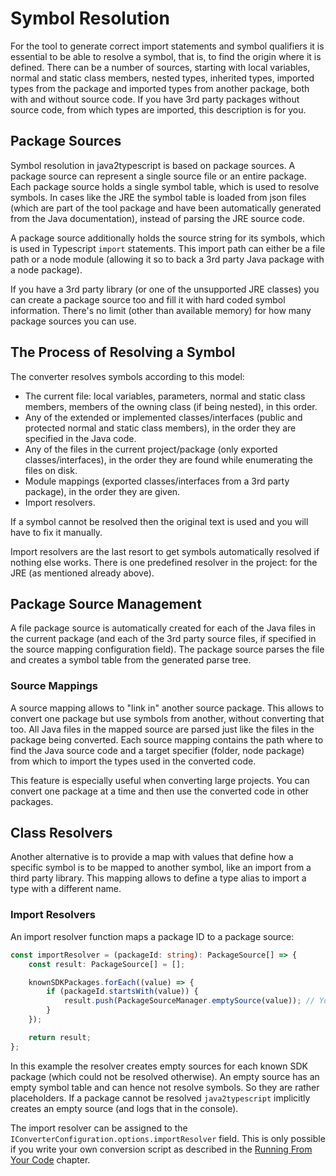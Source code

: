 # Symbol Resolution

For the tool to generate correct import statements and symbol qualifiers it is essential to be able to resolve a symbol, that is, to find the origin where it is defined. There can be a number of sources, starting with local variables, normal and static class members, nested types, inherited types, imported types from the package and imported types from another package, both with and without source code. If you have 3rd party packages without source code, from which types are imported, this description is for you.

## Package Sources

Symbol resolution in java2typescript is based on package sources. A package source can represent a single source file or an entire package. Each package source holds a single symbol table, which is used to resolve symbols. In cases like the JRE the symbol table is loaded from json files (which are part of the tool package and have been automatically generated from the Java documentation), instead of parsing the JRE source code.

A package source additionally holds the source string for its symbols, which is used in Typescript `import` statements. This import path can either be a file path or a node module (allowing it so to back a 3rd party Java package with a node package).

If you have a 3rd party library (or one of the unsupported JRE classes) you can create a package source too and fill it with hard coded symbol information. There's no limit (other than available memory) for how many package sources you can use.

## The Process of Resolving a Symbol

The converter resolves symbols according to this model:

- The current file: local variables, parameters, normal and static class members, members of the owning class (if being nested), in this order.
- Any of the extended or implemented classes/interfaces (public and protected normal and static class members), in the order they are specified in the Java code.
- Any of the files in the current project/package (only exported classes/interfaces), in the order they are found while enumerating the files on disk.
- Module mappings (exported classes/interfaces from a 3rd party package), in the order they are given.
- Import resolvers.

If a symbol cannot be resolved then the original text is used and you will have to fix it manually.

Import resolvers are the last resort to get symbols automatically resolved if nothing else works. There is one predefined resolver in the project: for the JRE (as mentioned already above).

## Package Source Management

A file package source is automatically created for each of the Java files in the current package (and each of the 3rd party source files, if specified in the source mapping configuration field). The package source parses the file and creates a symbol table from the generated parse tree.

### Source Mappings

A source mapping allows to "link in" another source package. This allows to convert one package but use symbols from another, without converting that too. All Java files in the mapped source are parsed just like the files in the package being converted. Each source mapping contains the path where to find the Java source code and a target specifier (folder, node package) from which to import the types used in the converted code.

This feature is especially useful when converting large projects. You can convert one package at a time and then use the converted code in other packages.

## Class Resolvers

Another alternative is to provide a map with values that define how a specific symbol is to be mapped to another symbol, like an import from a third party library. This mapping allows to define a type alias to import a type with a different name.

### Import Resolvers

An import resolver function maps a package ID to a package source:

```typescript
const importResolver = (packageId: string): PackageSource[] => {
    const result: PackageSource[] = [];

    knownSDKPackages.forEach((value) => {
        if (packageId.startsWith(value)) {
            result.push(PackageSourceManager.emptySource(value)); // You'd better create a real package source here.
        }
    });

    return result;
};
```

In this example the resolver creates empty sources for each known SDK package (which could not be resolved otherwise). An empty source has an empty symbol table and can hence not resolve symbols. So they are rather placeholders. If a package cannot be resolved `java2typescript` implicitly creates an empty source (and logs that in the console).

The import resolver can be assigned to the `IConverterConfiguration.options.importResolver` field. This is only possible if you write your own conversion script as described in the [Running From Your Code](../readme.md#running-from-your-code) chapter.
